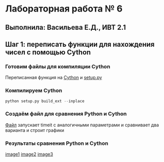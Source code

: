 # Лабораторная работа № 6
## Выполнила: Васильева Е.Д., ИВТ 2.1
## Шаг 1: переписать функции для нахождения чисел с помощью Cython
### Готовим файлы для компиляции Cython
Переписанная функция на [Cython](https://github.com/vasiliza2/-6_2-/blob/main/ferma_fact.pyx) и [setup.py](https://github.com/vasiliza2/-6_2-/blob/main/setup.py)
### Компилируем Cython
``` python
python setup.py build_ext --inplace
```
### Создаём файл для сравнения Python и Cython
[Файл](https://github.com/vasiliza2/-6_2-/blob/main/ferma_2.py) запускает timeit с аналогичными параметрами и сравнивает два варианта и строит графики
### Результаты сравнения Python и Cython
[image1](1.jpg)
[image2](2.jpg)
[image3](3.jpg)

